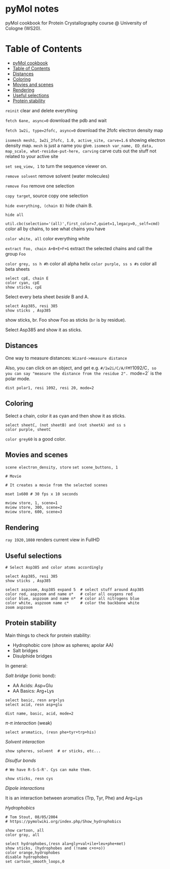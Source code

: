 # pyMol notes

pyMol cookbook for Protein Crystallography course @ University of Cologne (WS20).

Table of Contents
=================

* [pyMol cookbook](#pymol-cookbook)
* [Table of Contents](#table-of-contents)
* [Distances](#distances)
* [Coloring](#coloring)
* [Movies and scenes](#movies-and-scenes)
* [Rendering](#rendering)
* [Useful selections](#useful-selections)
* [Protein stability](#protein-stability)

`reinit` clear and delete everything

`fetch 6ane, async=0` download the pdb and wait

`fetch 1w2i, type=2fofc, async=0` download the 2fofc electron density map

`isomesh mesh1, 1w2i_2fofc, 1.0, active_site, carve=1.6` showing electron density map. `mesh` is just a name you give. `isomesh var_name, ED_data, map_scale, what-residue-put-here, carving` carve cuts out the stuff not related to your active site 

`set seq_view, 1` to turn the sequence viewer on.

`remove solvent` remove solvent (water molecules)

`remove Foo` remove one selection

`copy target`, source copy one selection

`hide everything, (chain B)` hide chain B.

`hide all`

`util.cbc(selection='(all)',first_color=7,quiet=1,legacy=0,_self=cmd)` color all by chains, to see what chains you have

`color white, all` color everything white

`extract Foo, chain A+B+E+F+G` extract the selected chains and call the group `Foo`

`color grey, ss h #h` color all alpha helix
`color purple, ss s #s` color all beta sheets

```
select cpE, chain E
color cyan, cpE
show sticks, cpE
```

Select every beta sheet *beside* B and A.

```
select Asp385, resi 385
show sticks , Asp385
```

show sticks, br. Foo show Foo as sticks (`br` is by residue).

Select Asp385 and show it as sticks.

## Distances

One way to measure distances: `Wizard->measure distance`

Also, you can click on an object, and get e.g. `#/1w2i/C/A/FMT`1092/C`, so you can say "measure the distance from the residue 2". `mode=2` is the polar mode.

```
dist polar1, resi 1092, resi 20, mode=2
```


## Coloring

Select a chain, color it as cyan and then show it as sticks. 

```
select sheetC, (not sheetB) and (not sheetA) and ss s
color purple, sheetC
```

`color grey60` is a good color.


## Movies and scenes

`scene electron_density, store` 
`set scene_buttons, 1`

```
# Movie

# It creates a movie from the selected scenes

mset 1x600 # 30 fps x 10 seconds

mview store, 1, scene=1
mview store, 300, scene=2
mview store, 600, scene=3
```

## Rendering

`ray 1920,1080` renders current view in FullHD

## Useful selections

```
# Select Asp385 and color atoms accordingly

select Asp385, resi 385
show sticks , Asp385

select aspzoom, Asp385 expand 5  # select stuff around Asp385
color red, aspzoom and name o*   # color all oxygens red
color blue, aspzoom and name n*  # color all nitrogens blue
color white, aspzoom name c*     # color the backbone white
zoom aspzoom
```

## Protein stability

Main things to check for protein stability:

- Hydrophobic core (show as spheres; apolar AA)
- Salt bridges
- Disulphide bridges 

In general:

*Salt bridge* (ionic bond): 
* AA Acids: Asp+Glu
* AA Basics: Arg+Lys

```
select basic, resn arg+lys
select acid, resn asp+glu

dist name, basic, acid, mode=2
```

*π-π interaction* (weak)

```
select aromatics, (resn phe+tyr+trp+his)
```

*Solvent interaction*

```
show spheres, solvent  # or sticks, etc...
```

*Disulfur bonds*

```
# We have R-S-S-R'. Cys can make them. 

show sticks, resn cys
```

*Dipole interactions*

It is an interaction between aromatics (Trp, Tyr, Phe) and Arg+Lys

*Hydrophobics*

```
# Tom Stout, 08/05/2004
# https://pymolwiki.org/index.php/Show_hydrophobics

show cartoon, all
color gray, all

select hydrophobes,(resn ala+gly+val+ile+leu+phe+met)
show sticks, (hydrophobes and (!name c+n+o))
color orange,hydrophobes
disable hydrophobes
set cartoon_smooth_loops,0
```



